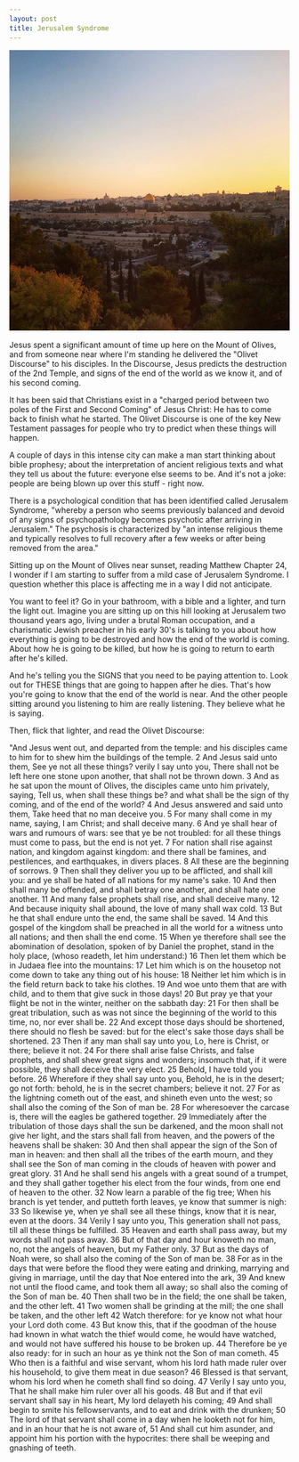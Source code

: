 ```yaml
---
layout: post
title: Jerusalem Syndrome
---
```

![Jerusalem](/images/jerusalem.jpg)

Jesus spent a significant amount of time up here on the Mount of Olives, and from someone near where I'm standing he delivered the "Olivet Discourse" to his disciples. In the Discourse, Jesus predicts the destruction of the 2nd Temple, and signs of the end of the world as we know it, and of his second coming. 

It has been said that Christians exist in a "charged period between two poles of the First and Second Coming" of Jesus Christ: He has to come back to finish what he started. The Olivet Discourse is one of the key New Testament passages for people who try to predict when these things will happen.

A couple of days in this intense city can make a man start thinking about bible prophesy; about the interpretation of ancient religious texts and what they tell us about the future: everyone else seems to be. And it's not a joke: people are being blown up over this stuff - right now.

There is a psychological condition that has been identified called Jerusalem Syndrome, "whereby a person who seems previously balanced and devoid of any signs of psychopathology becomes psychotic after arriving in Jerusalem." The psychosis is characterized by "an intense religious theme and typically resolves to full recovery after a few weeks or after being removed from the area."

Sitting up on the Mount of Olives near sunset, reading Matthew Chapter 24, I wonder if I am starting to suffer from a mild case of Jerusalem Syndrome. I question whether this place is affecting me in a way I did not anticipate.

You want to feel it? Go in your bathroom, with a bible and a lighter, and turn the light out. Imagine you are sitting up on this hill looking at Jerusalem two thousand years ago, living under a brutal Roman occupation, and a charismatic Jewish preacher in his early 30's is talking to you about how everything is going to be destroyed and how the end of the world is coming. About how he is going to be killed, but how he is going to return to earth after he's killed.

And he's telling you the SIGNS that you need to be paying attention to. Look out for THESE things that are going to happen after he dies. That's how you're going to know that the end of the world is near. And the other people sitting around you listening to him are really listening. They believe what he is saying.

Then, flick that lighter, and read the Olivet Discourse:

"And Jesus went out, and departed from the temple: and his disciples came to him for to shew him the buildings of the temple. 2 And Jesus said unto them, See ye not all these things? verily I say unto you, There shall not be left here one stone upon another, that shall not be thrown down. 3 And as he sat upon the mount of Olives, the disciples came unto him privately, saying, Tell us, when shall these things be? and what shall be the sign of thy coming, and of the end of the world? 4 And Jesus answered and said unto them, Take heed that no man deceive you. 5 For many shall come in my name, saying, I am Christ; and shall deceive many. 6 And ye shall hear of wars and rumours of wars: see that ye be not troubled: for all these things must come to pass, but the end is not yet. 7 For nation shall rise against nation, and kingdom against kingdom: and there shall be famines, and pestilences, and earthquakes, in divers places. 8 All these are the beginning of sorrows. 9 Then shall they deliver you up to be afflicted, and shall kill you: and ye shall be hated of all nations for my name's sake. 10 And then shall many be offended, and shall betray one another, and shall hate one another. 11 And many false prophets shall rise, and shall deceive many. 12 And because iniquity shall abound, the love of many shall wax cold. 13 But he that shall endure unto the end, the same shall be saved. 14 And this gospel of the kingdom shall be preached in all the world for a witness unto all nations; and then shall the end come. 15 When ye therefore shall see the abomination of desolation, spoken of by Daniel the prophet, stand in the holy place, (whoso readeth, let him understand:) 16 Then let them which be in Judaea flee into the mountains: 17 Let him which is on the housetop not come down to take any thing out of his house: 18 Neither let him which is in the field return back to take his clothes. 19 And woe unto them that are with child, and to them that give suck in those days! 20 But pray ye that your flight be not in the winter, neither on the sabbath day: 21 For then shall be great tribulation, such as was not since the beginning of the world to this time, no, nor ever shall be. 22 And except those days should be shortened, there should no flesh be saved: but for the elect's sake those days shall be shortened. 23 Then if any man shall say unto you, Lo, here is Christ, or there; believe it not. 24 For there shall arise false Christs, and false prophets, and shall shew great signs and wonders; insomuch that, if it were possible, they shall deceive the very elect. 25 Behold, I have told you before. 26 Wherefore if they shall say unto you, Behold, he is in the desert; go not forth: behold, he is in the secret chambers; believe it not. 27 For as the lightning cometh out of the east, and shineth even unto the west; so shall also the coming of the Son of man be. 28 For wheresoever the carcase is, there will the eagles be gathered together. 29 Immediately after the tribulation of those days shall the sun be darkened, and the moon shall not give her light, and the stars shall fall from heaven, and the powers of the heavens shall be shaken: 30 And then shall appear the sign of the Son of man in heaven: and then shall all the tribes of the earth mourn, and they shall see the Son of man coming in the clouds of heaven with power and great glory. 31 And he shall send his angels with a great sound of a trumpet, and they shall gather together his elect from the four winds, from one end of heaven to the other. 32 Now learn a parable of the fig tree; When his branch is yet tender, and putteth forth leaves, ye know that summer is nigh: 33 So likewise ye, when ye shall see all these things, know that it is near, even at the doors. 34 Verily I say unto you, This generation shall not pass, till all these things be fulfilled. 35 Heaven and earth shall pass away, but my words shall not pass away. 36 But of that day and hour knoweth no man, no, not the angels of heaven, but my Father only. 37 But as the days of Noah were, so shall also the coming of the Son of man be. 38 For as in the days that were before the flood they were eating and drinking, marrying and giving in marriage, until the day that Noe entered into the ark, 39 And knew not until the flood came, and took them all away; so shall also the coming of the Son of man be. 40 Then shall two be in the field; the one shall be taken, and the other left. 41 Two women shall be grinding at the mill; the one shall be taken, and the other left 42 Watch therefore: for ye know not what hour your Lord doth come. 43 But know this, that if the goodman of the house had known in what watch the thief would come, he would have watched, and would not have suffered his house to be broken up. 44 Therefore be ye also ready: for in such an hour as ye think not the Son of man cometh. 45 Who then is a faithful and wise servant, whom his lord hath made ruler over his household, to give them meat in due season? 46 Blessed is that servant, whom his lord when he cometh shall find so doing. 47 Verily I say unto you, That he shall make him ruler over all his goods. 48 But and if that evil servant shall say in his heart, My lord delayeth his coming; 49 And shall begin to smite his fellowservants, and to eat and drink with the drunken; 50 The lord of that servant shall come in a day when he looketh not for him, and in an hour that he is not aware of, 51 And shall cut him asunder, and appoint him his portion with the hypocrites: there shall be weeping and gnashing of teeth.
